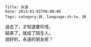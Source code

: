     Title: 永遠
    Date: 2013-01-01T00:00:00
    Tags: category:詩, language:zh-tw, 詩

過去了，才知道要珍惜，<br>
結束了，就成了陌生人。<br>
說好的，永遠的朋友呢？
